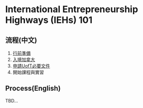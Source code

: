 # International Entrepreneurship Highways (IEHs) 101

## 流程(中文)
1. [行前準備](./preprocess/cn.md)
2. [入境加拿大](./entry_canda/cn.md)
3. [申請UofT必要文件](./uoft_required_docs/)
4. 開始課程與實習

## Process(English)
TBD...
